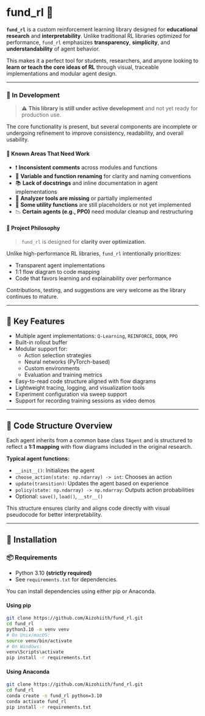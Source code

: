 # fund_rl 🧠

**`fund_rl`** is a custom reinforcement learning library designed for **educational research** and **interpretability**. Unlike traditional RL libraries optimized for performance, `fund_rl` emphasizes **transparency**, **simplicity**, and **understandability** of agent behavior.

This makes it a perfect tool for students, researchers, and anyone looking to **learn or teach the core ideas of RL** through visual, traceable implementations and modular agent design.

---

### 🚧 In Development

> ⚠️ **This library is still under active development** and not yet ready for production use.

The core functionality is present, but several components are incomplete or undergoing refinement to improve consistency, readability, and overall usability.

#### 🔧 Known Areas That Need Work

- ❗ **Inconsistent comments** across modules and functions
- 📝 **Variable and function renaming** for clarity and naming conventions
- 📚 **Lack of docstrings** and inline documentation in agent implementations
- 🧪 **Analyzer tools are missing** or partially implemented
- 🧱 **Some utility functions** are still placeholders or not yet implemented
- 📉 **Certain agents (e.g., PPO)** need modular cleanup and restructuring

#### 🧠 Project Philosophy

> `fund_rl` is designed for **clarity over optimization**.

Unlike high-performance RL libraries, `fund_rl` intentionally prioritizes:

- Transparent agent implementations
- 1:1 flow diagram to code mapping
- Code that favors learning and explainability over performance

Contributions, testing, and suggestions are very welcome as the library continues to mature.

---

## 🧩 Key Features

- Multiple agent implementations: `Q-Learning`, `REINFORCE`, `DDQN`, `PPO`
- Built-in rollout buffer
- Modular support for:
  - Action selection strategies
  - Neural networks (PyTorch-based)
  - Custom environments
  - Evaluation and training metrics
- Easy-to-read code structure aligned with flow diagrams
- Lightweight tracing, logging, and visualization tools
- Experiment configuration via sweep support
- Support for recording training sessions as video demos

---

## 📁 Code Structure Overview

Each agent inherits from a common base class `TAgent` and is structured to reflect a **1:1 mapping** with flow diagrams included in the original research.

**Typical agent functions:**
- `__init__()`: Initializes the agent
- `choose_action(state: np.ndarray) -> int`: Chooses an action
- `update(transition)`: Updates the agent based on experience
- `policy(state: np.ndarray) -> np.ndarray`: Outputs action probabilities
- Optional: `save()`, `load()`, `__str__()`

This structure ensures clarity and aligns code directly with visual pseudocode for better interpretability.

---

## 🚀 Installation

### 📦 Requirements

- Python 3.10 **(strictly required)**
- See `requirements.txt` for dependencies.

You can install dependencies using either pip or Anaconda.

#### Using pip

```bash
git clone https://github.com/Aizohiith/fund_rl.git
cd fund_rl
python3.10 -m venv venv
# On Unix/macOS:
source venv/bin/activate
# On Windows:
venv\Scripts\activate
pip install -r requirements.txt
```

#### Using Anaconda

```bash
git clone https://github.com/Aizohiith/fund_rl.git
cd fund_rl
conda create -n fund_rl python=3.10
conda activate fund_rl
pip install -r requirements.txt
```